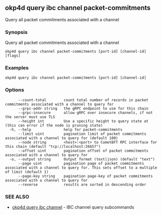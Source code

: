 ## okp4d query ibc channel packet-commitments

Query all packet commitments associated with a channel

### Synopsis

Query all packet commitments associated with a channel

```
okp4d query ibc channel packet-commitments [port-id] [channel-id] [flags]
```

### Examples

```
okp4d query ibc channel packet-commitments [port-id] [channel-id]
```

### Options

```
      --count-total        count total number of records in packet commitments associated with a channel to query for
      --grpc-addr string   the gRPC endpoint to use for this chain
      --grpc-insecure      allow gRPC over insecure channels, if not the server must use TLS
      --height int         Use a specific height to query state at (this can error if the node is pruning state)
  -h, --help               help for packet-commitments
      --limit uint         pagination limit of packet commitments associated with a channel to query for (default 100)
      --node string        <host>:<port> to CometBFT RPC interface for this chain (default "tcp://localhost:26657")
      --offset uint        pagination offset of packet commitments associated with a channel to query for
  -o, --output string      Output format (text|json) (default "text")
      --page uint          pagination page of packet commitments associated with a channel to query for. This sets offset to a multiple of limit (default 1)
      --page-key string    pagination page-key of packet commitments associated with a channel to query for
      --reverse            results are sorted in descending order
```

### SEE ALSO

* [okp4d query ibc channel](okp4d_query_ibc_channel.md)	 - IBC channel query subcommands
